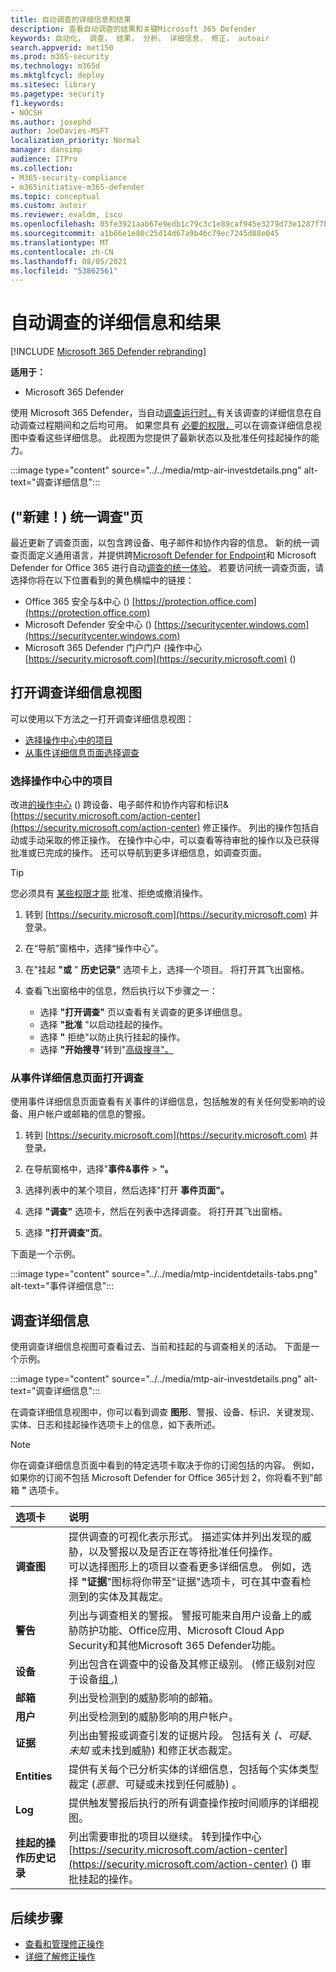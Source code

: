 ```yaml
---
title: 自动调查的详细信息和结果
description: 查看自动调查的结果和关键Microsoft 365 Defender
keywords: 自动化， 调查， 结果， 分析， 详细信息， 修正， autoair
search.appverid: met150
ms.prod: m365-security
ms.technology: m365d
ms.mktglfcycl: deploy
ms.sitesec: library
ms.pagetype: security
f1.keywords:
- NOCSH
ms.author: josephd
author: JoeDavies-MSFT
localization_priority: Normal
manager: dansimp
audience: ITPro
ms.collection:
- M365-security-compliance
- m365initiative-m365-defender
ms.topic: conceptual
ms.custom: autoir
ms.reviewer: evaldm, isco
ms.openlocfilehash: 85fe3921aab67e9edb1c79c3c1e89caf945e3279d73e1287f7b7b7733ba40ace
ms.sourcegitcommit: a1b66e1e80c25d14d67a9b46c79ec7245d88e045
ms.translationtype: MT
ms.contentlocale: zh-CN
ms.lasthandoff: 08/05/2021
ms.locfileid: "53862561"
---
```

# <a name="details-and-results-of-an-automated-investigation"></a>自动调查的详细信息和结果

[!INCLUDE [Microsoft 365 Defender rebranding](../includes/microsoft-defender.md)]

**适用于：**
- Microsoft 365 Defender

使用 Microsoft 365 Defender，当自动[调查运行时，](m365d-autoir.md)有关该调查的详细信息在自动调查过程期间和之后均可用。 如果您具有 [必要的权限，](m365d-action-center.md#required-permissions-for-action-center-tasks)可以在调查详细信息视图中查看这些详细信息。 此视图为您提供了最新状态以及批准任何挂起操作的能力。 

:::image type="content" source="../../media/mtp-air-investdetails.png" alt-text="调查详细信息":::

## <a name="new-unified-investigation-page"></a> ("新建！) 统一调查"页

最近更新了调查页面，以包含跨设备、电子邮件和协作内容的信息。 新的统一调查页面定义通用语言，并提供跨[Microsoft Defender for Endpoint](/windows/security/threat-protection/microsoft-defender-atp/microsoft-defender-advanced-threat-protection)和 Microsoft Defender for Office 365 进行自动[调查的统一体验](../office-365-security/defender-for-office-365.md)。 若要访问统一调查页面，请选择你将在以下位置看到的黄色横幅中的链接：

- Office 365 安全与&中心 () [https://protection.office.com](https://protection.office.com)
- Microsoft Defender 安全中心 () [https://securitycenter.windows.com](https://securitycenter.windows.com)
- Microsoft 365 Defender 门户门户 (操作中心 [https://security.microsoft.com](https://security.microsoft.com) () 

## <a name="open-the-investigation-details-view"></a>打开调查详细信息视图

可以使用以下方法之一打开调查详细信息视图：

- [选择操作中心中的项目](#select-an-item-in-the-action-center)
- [从事件详细信息页面选择调查](#open-an-investigation-from-an-incident-details-page)

### <a name="select-an-item-in-the-action-center"></a>选择操作中心中的项目

改进[的操作中心](m365d-action-center.md) () 跨设备、电子邮件和协作内容和标识& [https://security.microsoft.com/action-center](https://security.microsoft.com/action-center) 修正操作[](m365d-remediation-actions.md)。 列出的操作包括自动或手动采取的修正操作。 在操作中心中，可以查看等待审批的操作以及已获得批准或已完成的操作。 还可以导航到更多详细信息，如调查页面。

> [!TIP]
> 您必须具有 [某些权限才能](m365d-action-center.md#required-permissions-for-action-center-tasks) 批准、拒绝或撤消操作。

1. 转到 [https://security.microsoft.com](https://security.microsoft.com) 并登录。 

2. 在“导航”窗格中，选择“操作中心”。 

3. 在"挂起 **"或** " **历史记录"** 选项卡上，选择一个项目。 将打开其飞出窗格。

4. 查看飞出窗格中的信息，然后执行以下步骤之一：
   - 选择 **"打开调查"** 页以查看有关调查的更多详细信息。
   - 选择 **"批准** "以启动挂起的操作。
   - 选择 **"** 拒绝"以防止执行挂起的操作。
   - 选择 **"开始搜寻**"转到"[高级搜寻"。](advanced-hunting-overview.md)

### <a name="open-an-investigation-from-an-incident-details-page"></a>从事件详细信息页面打开调查

使用事件详细信息页面查看有关事件的详细信息，包括触发的有关任何受影响的设备、用户帐户或邮箱的信息的警报。

1. 转到 [https://security.microsoft.com](https://security.microsoft.com) 并登录。 

2. 在导航窗格中，选择"**事件&事件**  >  **"。** 

3. 选择列表中的某个项目，然后选择"打开 **事件页面"。**

4. 选择 **"调查"** 选项卡，然后在列表中选择调查。 将打开其飞出窗格。

5. 选择 **"打开调查"页**。 

下面是一个示例。

:::image type="content" source="../../media/mtp-incidentdetails-tabs.png" alt-text="事件详细信息":::

## <a name="investigation-details"></a>调查详细信息

使用调查详细信息视图可查看过去、当前和挂起的与调查相关的活动。 下面是一个示例。

:::image type="content" source="../../media/mtp-air-investdetails.png" alt-text="调查详细信息":::

在调查详细信息视图中，你可以看到调查 **图形**、警报、设备、标识、关键发现、实体、日志和挂起操作选项卡上的信息，如下表所述。    

> [!NOTE]
> 你在调查详细信息页面中看到的特定选项卡取决于你的订阅包括的内容。 例如，如果你的订阅不包括 Microsoft Defender for Office 365计划 2，你将看不到"邮箱 **"** 选项卡。

| 选项卡 | 说明 |
|:--------|:--------|
| **调查图** | 提供调查的可视化表示形式。 描述实体并列出发现的威胁，以及警报以及是否正在等待批准任何操作。<br/>可以选择图形上的项目以查看更多详细信息。 例如，选择 **"证据**"图标将你带至"证据"选项卡，可在其中查看检测到的实体及其裁定。 |
| **警告** | 列出与调查相关的警报。 警报可能来自用户设备上的威胁防护功能、Office应用、Microsoft Cloud App Security和其他Microsoft 365 Defender功能。|
| **设备** | 列出包含在调查中的设备及其修正级别。  (修正级别对应于设备[组 .) ](m365d-configure-auto-investigation-response.md#review-or-change-the-automation-level-for-device-groups) |
| **邮箱** |列出受检测到的威胁影响的邮箱。  |
| **用户**  | 列出受检测到的威胁影响的用户帐户。 |
| **证据** | 列出由警报或调查引发的证据片段。 包括有关 *(、可疑*、*未知* 或未找到威胁) 和修正状态裁定。 |
| **Entities** | 提供有关每个已分析实体的详细信息，包括每个实体类型裁定 (*恶意*、可疑或未找到任何威胁) 。 |
|**Log** | 提供触发警报后执行的所有调查操作按时间顺序的详细视图。|
| **挂起的操作历史记录** | 列出需要审批的项目以继续。 转到操作中心 [https://security.microsoft.com/action-center](https://security.microsoft.com/action-center) () 审批挂起的操作。 |

## <a name="next-steps"></a>后续步骤

- [查看和管理修正操作](m365d-autoir-actions.md)
- [详细了解修正操作](m365d-remediation-actions.md)
